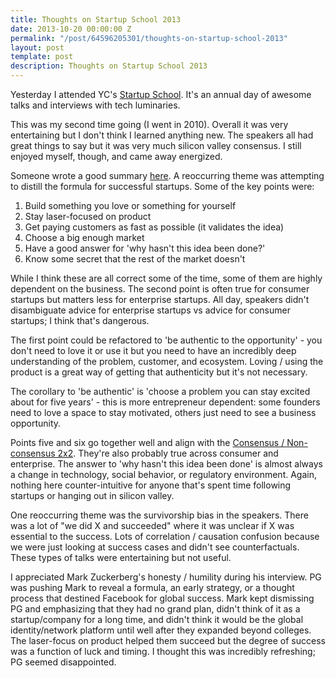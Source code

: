 ```yaml
---
title: Thoughts on Startup School 2013
date: 2013-10-20 00:00:00 Z
permalink: "/post/64596205301/thoughts-on-startup-school-2013"
layout: post
template: post
description: Thoughts on Startup School 2013
---
```


Yesterday I attended YC's [Startup School](http://startupschool.org/). It's an annual day of awesome talks and interviews with tech luminaries.

This was my second time going (I went in 2010). Overall it was very entertaining but I don't think I learned anything new. The speakers all had great things to say but it was very much silicon valley consensus. I still enjoyed myself, though, and came away energized.

Someone wrote a good summary [here](https://github.com/charlesfeng/startup-school-2013). A reoccurring theme was attempting to distill the formula for successful startups. Some of the key points were:

1.   Build something you love or something for yourself
2.   Stay laser-focused on product
3.   Get paying customers as fast as possible (it validates the idea)
4.   Choose a big enough market
5.   Have a good answer for 'why hasn't this idea been done?'
6.   Know some secret that the rest of the market doesn't

While I think these are all correct some of the time, some of them are highly dependent on the business. The second point is often true for consumer startups but matters less for enterprise startups. All day, speakers didn't disambiguate advice for enterprise startups vs advice for consumer startups; I think that's dangerous.

The first point could be refactored to 'be authentic to the opportunity' - you don't need to love it or use it but you need to have an incredibly deep understanding of the problem, customer, and ecosystem. Loving / using the product is a great way of getting that authenticity but it's not necessary. 

The corollary to 'be authentic' is 'choose a problem you can stay excited about for five years' - this is more entrepreneur dependent: some founders need to love a space to stay motivated, others just need to see a business opportunity.

Points five and six go together well and align with the [Consensus / Non-consensus 2x2](http://techcrunch.com/2011/08/20/don%E2%80%99t-follow-the-crowd/). They're also probably true across consumer and enterprise. The answer to 'why hasn't this idea been done' is almost always a change in technology, social behavior, or regulatory environment. Again, nothing here counter-intuitive for anyone that's spent time following startups or hanging out in silicon valley.

One reoccurring theme was the survivorship bias in the speakers. There was a lot of "we did X and succeeded" where it was unclear if X was essential to the success. Lots of correlation / causation confusion because we were just looking at success cases and didn't see counterfactuals. These types of talks were entertaining but not useful.

I appreciated Mark Zuckerberg's honesty / humility during his interview. PG was pushing Mark to reveal a formula, an early strategy, or a thought process that destined Facebook for global success. Mark kept dismissing PG and emphasizing that they had no grand plan, didn't think of it as a startup/company for a long time, and didn't think it would be the global identity/network platform until well after they expanded beyond colleges. The laser-focus on product helped them succeed but the degree of success was a function of luck and timing. I thought this was incredibly refreshing; PG seemed disappointed.